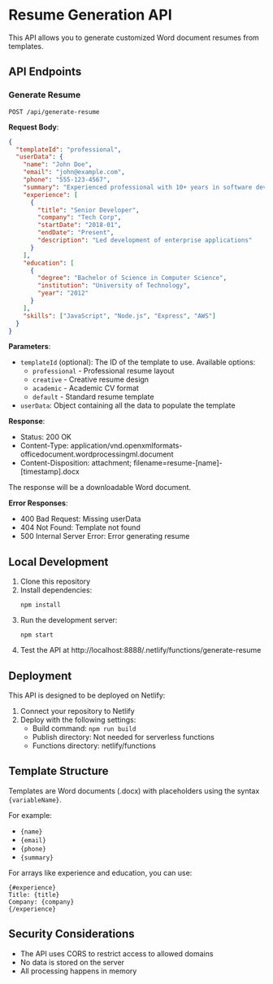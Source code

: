 # Resume Generation API

This API allows you to generate customized Word document resumes from templates.

## API Endpoints

### Generate Resume
```
POST /api/generate-resume
```

**Request Body**:
```json
{
  "templateId": "professional", 
  "userData": {
    "name": "John Doe",
    "email": "john@example.com",
    "phone": "555-123-4567",
    "summary": "Experienced professional with 10+ years in software development",
    "experience": [
      {
        "title": "Senior Developer",
        "company": "Tech Corp",
        "startDate": "2018-01",
        "endDate": "Present",
        "description": "Led development of enterprise applications"
      }
    ],
    "education": [
      {
        "degree": "Bachelor of Science in Computer Science",
        "institution": "University of Technology",
        "year": "2012"
      }
    ],
    "skills": ["JavaScript", "Node.js", "Express", "AWS"]
  }
}
```

**Parameters**:
- `templateId` (optional): The ID of the template to use. Available options:
  - `professional` - Professional resume layout
  - `creative` - Creative resume design
  - `academic` - Academic CV format
  - `default` - Standard resume template
- `userData`: Object containing all the data to populate the template

**Response**:
- Status: 200 OK
- Content-Type: application/vnd.openxmlformats-officedocument.wordprocessingml.document
- Content-Disposition: attachment; filename=resume-[name]-[timestamp].docx

The response will be a downloadable Word document.

**Error Responses**:
- 400 Bad Request: Missing userData
- 404 Not Found: Template not found
- 500 Internal Server Error: Error generating resume

## Local Development

1. Clone this repository
2. Install dependencies:
   ```
   npm install
   ```
3. Run the development server:
   ```
   npm start
   ```
4. Test the API at http://localhost:8888/.netlify/functions/generate-resume

## Deployment

This API is designed to be deployed on Netlify:

1. Connect your repository to Netlify
2. Deploy with the following settings:
   - Build command: `npm run build`
   - Publish directory: Not needed for serverless functions
   - Functions directory: netlify/functions

## Template Structure

Templates are Word documents (.docx) with placeholders using the syntax `{variableName}`.

For example:
- `{name}`
- `{email}`
- `{phone}`
- `{summary}`

For arrays like experience and education, you can use:
```
{#experience}
Title: {title}
Company: {company}
{/experience}
```

## Security Considerations

- The API uses CORS to restrict access to allowed domains
- No data is stored on the server
- All processing happens in memory